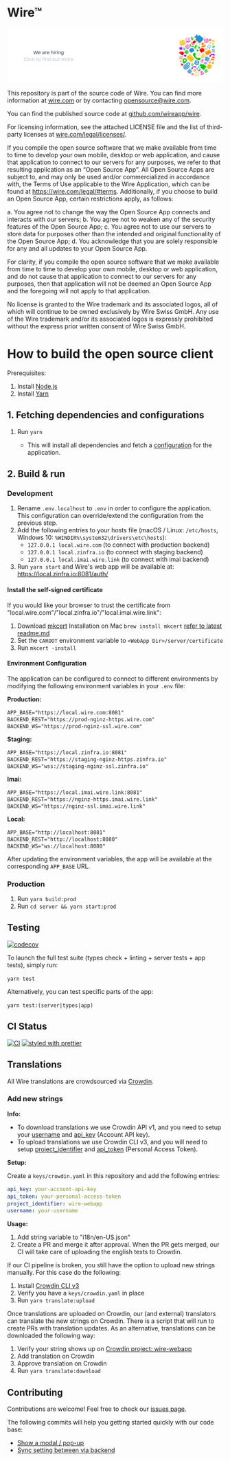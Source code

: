 # Wire™

[![We are hiring](https://github.com/wireapp/wire/blob/master/assets/header-small.png?raw=true)](https://www.linkedin.com/company/wire-secure-communication/jobs/)

This repository is part of the source code of Wire. You can find more information at [wire.com](https://wire.com) or by contacting opensource@wire.com.

You can find the published source code at [github.com/wireapp/wire](https://github.com/wireapp/wire).

For licensing information, see the attached LICENSE file and the list of third-party licenses at [wire.com/legal/licenses/](https://wire.com/legal/licenses/).

If you compile the open source software that we make available from time to time to develop your own mobile, desktop or web application, and cause that application to connect to our servers for any purposes, we refer to that resulting application as an “Open Source App”. All Open Source Apps are subject to, and may only be used and/or commercialized in accordance with, the Terms of Use applicable to the Wire Application, which can be found at https://wire.com/legal/#terms. Additionally, if you choose to build an Open Source App, certain restrictions apply, as follows:

a. You agree not to change the way the Open Source App connects and interacts with our servers; b. You agree not to weaken any of the security features of the Open Source App; c. You agree not to use our servers to store data for purposes other than the intended and original functionality of the Open Source App; d. You acknowledge that you are solely responsible for any and all updates to your Open Source App.

For clarity, if you compile the open source software that we make available from time to time to develop your own mobile, desktop or web application, and do not cause that application to connect to our servers for any purposes, then that application will not be deemed an Open Source App and the foregoing will not apply to that application.

No license is granted to the Wire trademark and its associated logos, all of which will continue to be owned exclusively by Wire Swiss GmbH. Any use of the Wire trademark and/or its associated logos is expressly prohibited without the express prior written consent of Wire Swiss GmbH.

# How to build the open source client

Prerequisites:

1. Install [Node.js](https://nodejs.org/)
1. Install [Yarn](https://yarnpkg.com)

## 1. Fetching dependencies and configurations

1. Run `yarn`

   - This will install all dependencies and fetch a [configuration](https://github.com/wireapp/wire-web-config-wire/) for the application.

## 2. Build & run

### Development

1. Rename `.env.localhost` to `.env` in order to configure the application. This configuration can override/extend the configuration from the previous step.
1. Add the following entries to your hosts file (macOS / Linux: `/etc/hosts`, Windows 10: `%WINDIR%\system32\drivers\etc\hosts`):
   - `127.0.0.1 local.wire.com` (to connect with production backend)
   - `127.0.0.1 local.zinfra.io` (to connect with staging backend)
   - `127.0.0.1 local.imai.wire.link` (to connect with imai backend)
1. Run `yarn start` and Wire's web app will be available at: https://local.zinfra.io:8081/auth/

#### Install the self-signed certificate

If you would like your browser to trust the certificate from "local.wire.com"/"local.zinfra.io"/"local.imai.wire.link":

1. Download [mkcert](https://github.com/FiloSottile/mkcert/releases/latest) Installation on Mac `brew install mkcert` [refer to latest readme.md](https://github.com/FiloSottile/mkcert)
2. Set the `CAROOT` environment variable to `<WebApp Dir>/server/certificate`
3. Run `mkcert -install`

#### Environment Configuration

The application can be configured to connect to different environments by modifying the following environment variables in your `.env` file:

**Production:**

```
APP_BASE="https://local.wire.com:8081"
BACKEND_REST="https://prod-nginz-https.wire.com"
BACKEND_WS="https://prod-nginz-ssl.wire.com"
```

**Staging:**

```
APP_BASE="https://local.zinfra.io:8081"
BACKEND_REST="https://staging-nginz-https.zinfra.io"
BACKEND_WS="wss://staging-nginz-ssl.zinfra.io"
```

**Imai:**

```
APP_BASE="https://local.imai.wire.link:8081"
BACKEND_REST="https://nginz-https.imai.wire.link"
BACKEND_WS="https://nginz-ssl.imai.wire.link"
```

**Local:**

```
APP_BASE="http://localhost:8081"
BACKEND_REST="http://localhost:8080"
BACKEND_WS="ws://localhost:8080"
```

After updating the environment variables, the app will be available at the corresponding `APP_BASE` URL.

### Production

1. Run `yarn build:prod`
1. Run `cd server && yarn start:prod`

## Testing

[![codecov](https://codecov.io/gh/wireapp/wire-webapp/branch/dev/graph/badge.svg?token=9ELBEPM793)](https://codecov.io/gh/wireapp/wire-webapp)

To launch the full test suite (types check + linting + server tests + app tests), simply run:

`yarn test`

Alternatively, you can test specific parts of the app:

`yarn test:(server|types|app)`

## CI Status

[![CI](https://github.com/wireapp/wire-webapp/actions/workflows/ci.yml/badge.svg?branch=dev)](https://github.com/wireapp/wire-webapp/actions/workflows/ci.yml) [![styled with prettier](https://img.shields.io/badge/styled_with-prettier-ff69b4.svg)](https://github.com/prettier/prettier)

## Translations

All Wire translations are crowdsourced via [Crowdin](https://crowdin.com/projects/wire).

### Add new strings

**Info:**

- To download translations we use Crowdin API v1, and you need to setup your [username](https://crowdin.com/settings#account) and [api_key](https://crowdin.com/settings#api-key) (Account API key).
- To upload translations we use Crowdin CLI v3, and you will need to setup [project_identifier](https://crowdin.com/project/wire-webapp/settings#api) and [api_token](https://crowdin.com/settings#api-key) (Personal Access Token).

**Setup:**

Create a `keys/crowdin.yaml` in this repository and add the following entries:

```yaml
api_key: your-account-api-key
api_token: your-personal-access-token
project_identifier: wire-webapp
username: your-username
```

**Usage:**

1. Add string variable to "i18n/en-US.json"
2. Create a PR and merge it after approval. When the PR gets merged, our CI will take care of uploading the english texts to Crowdin.

If our CI pipeline is broken, you still have the option to upload new strings manually. For this case do the following:

1. Install [Crowdin CLI v3](https://support.crowdin.com/cli-tool/)
1. Verify you have a `keys/crowdin.yaml` in place
1. Run `yarn translate:upload`

Once translations are uploaded on Crowdin, our (and external) translators can translate the new strings on Crowdin. There is a script that will run to create PRs with translation updates. As an alternative, translations can be downloaded the following way:

1. Verify your string shows up on [Crowdin project: wire-webapp](https://crowdin.com/translate/wire-webapp/1224/en-en)
1. Add translation on Crowdin
1. Approve translation on Crowdin
1. Run `yarn translate:download`

## Contributing

Contributions are welcome! Feel free to check our [issues page](https://github.com/wireapp/wire-webapp/issues).

The following commits will help you getting started quickly with our code base:

- [Show a modal / pop-up](https://github.com/wireapp/wire-webapp/commit/00d3d120aacb3f36da80edd1ca829afc045331e9)
- [Sync setting between via backend](https://github.com/wireapp/wire-webapp/commit/3e4595a208189b7b6b51935fd2c41a74bbd16994)
